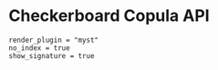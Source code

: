 # Checkerboard Copula API

```{autodoc2-object} discopula.checkerboard.copula
render_plugin = "myst"
no_index = true
show_signature = true
```
